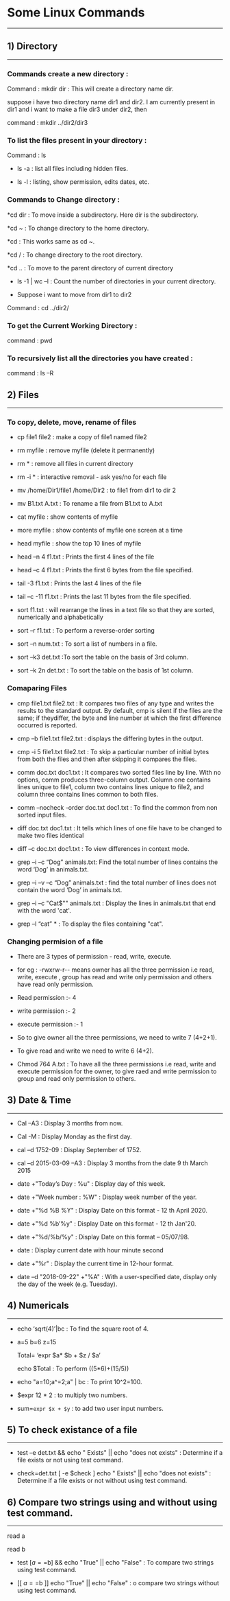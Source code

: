 # Some Linux Commands
---

## 1) Directory
---

### Commands create a new directory :

Command : mkdir dir : This will create a directory name dir.

suppose i have two directory name dir1 and dir2. I am currently present in dir1 and i want to make a file dir3 under dir2, then

command : mkdir ../dir2/dir3

### To list the files present in your directory :

Command : ls

* ls -a : list all files including hidden files.

* ls -l : listing, show permission, edits dates, etc.

### Commands to Change directory :

*cd dir : To move inside a subdirectory. Here dir is the subdirectory.

*cd ~ : To change directory to the home directory. 

*cd : This works same as cd ~.

*cd / : To change directory to the root directory.

*cd .. :  To move to the parent directory of current directory

* ls -1 | wc –l : Count the number of directories in your current directory.

* Suppose i want to move from dir1 to dir2

 Command : cd ../dir2/

### To get the Current Working Directory :

command : pwd

### To recursively list all the directories you have created :

command : ls –R

## 2) Files
---

### To copy, delete, move, rename of files 

* cp file1 file2 : make a copy of file1 named file2

* rm myfile : remove myfile (delete it permanently)

* rm * : remove all files in current directory

* rm -i * : interactive removal - ask yes/no for each file

* mv /home/Dir1/file1 /home/Dir2 : to file1 from dir1 to dir 2

* mv B1.txt A.txt : To rename a file from B1.txt to A.txt

* cat myfile : show contents of myfile

* more myfile : show contents of myfile one screen at a time

* head myfile : show the top 10 lines of myfile

* head –n 4 f1.txt : Prints the first 4 lines of the file

* head –c 4 f1.txt : Prints the first 6 bytes from the file specified.

* tail -3 f1.txt : Prints the last 4 lines of the file

* tail –c -11 f1.txt : Prints the last 11 bytes from the file specified.

* sort f1.txt : will rearrange the lines in a text file so that they are sorted, numerically and alphabetically

* sort –r f1.txt : To perform a reverse-order sorting

* sort –n num.txt : To sort a list of numbers in a file.

* sort –k3 det.txt :To sort the table on the basis of 3rd column.

* sort –k 2n det.txt : 	To sort the table on the basis of 1st column.

### Comaparing Files 

* cmp file1.txt file2.txt : It compares two files of any type and writes the results to the standard output. By default, cmp is silent if the files are the same; if theydiffer, the byte and line number at which the first difference occurred is reported.

* cmp –b file1.txt file2.txt : displays the differing bytes in the output.

* cmp -i 5 file1.txt file2.txt : To skip a particular number of initial bytes from both the files and then after skipping it compares the files.

* comm doc.txt doc1.txt : It compares two sorted files line by line. With no options, comm produces three-column output. Column one contains lines unique to file1, column two contains lines unique to file2, and column three contains lines common to both files.

* comm –nocheck -order doc.txt doc1.txt : To find the common from non sorted  input files.

* diff doc.txt doc1.txt : It tells which lines of one file have to be changed to make two files identical

* diff –c doc.txt doc1.txt : To view differences in context mode.

* grep –i –c “Dog” animals.txt: Find the total number of lines contains the word ‘Dog’ in animals.txt.

* grep –i –v –c “Dog” animals.txt : find the total number of lines does not contain the word ‘Dog’ in
animals.txt.

* grep –i –c "Cat$"" animals.txt : Display the lines in animals.txt that end with the word 'cat'.

* grep –l “cat” * : To display the files containing "cat".

### Changing permision of a file

* There are 3 types of permission - read, write, execute.

* for eg : -rwxrw-r-- means owner has all the three permission i.e read, write, execute , group has read and write only permission and others have read only permission.

* Read permission :- 4

* write permission :- 2

* execute permission :- 1

* So to give owner all the three permissions, we need to write 7 (4+2+1).

* To give read and write we need to write 6 (4+2). 

* Chmod 764 A.txt : To have all the three permissions i.e read, write and execute permission for the owner, to give raed and write permission to group and read only permission to others.


## 3) Date & Time
---

* Cal –A3 : Display 3 months from now.

* Cal -M : Display Monday as the first day.

* cal –d 1752-09 : Display September of 1752.

* cal –d 2015-03-09 –A3 : Display 3 months from the date 9 th March 2015

* date +"Today’s Day : %u"  : Display day of this week.

* date +"Week number : %W" : Display week number of the year.

* date +"%d %B %Y" : Display Date on this format - 12 th April 2020.

* date +"%d %b’%y" : Display Date on this format - 12 th Jan'20.

* date +"%d/%b/%y" : Display Date on this format – 05/07/98.

* date : Display current date with hour minute second

* date +"%r" : Display the current time in 12-hour format.

* date –d "2018-09-22" +"%A" : With a user-specified date, display only the day of the week (e.g. Tuesday).

## 4) Numericals
---

* echo ‘sqrt(4)’|bc : To find the square root of 4.

* a=5 b=6 z=15

  Total= ‘expr $a* $b + $z / $a’

  echo $Total  : To perform ((5*6)+(15/5))

* echo "a=10;a^=2;a" | bc : To print 10^2=100.

* $expr 12 \* 2 : to multiply two numbers.

* sum=`expr $x + $y` : to add two user input numbers.

## 5) To check existance of a file 
---

* test –e det.txt && echo " Exists" || echo "does not exists" : Determine if a file exists or not using test command.

* check=det.txt
  [ -e $check ] echo " Exists" || echo "does not exists" : Determine if a file exists or not without using test command.

## 6) Compare two strings using and without using test command.
---

read a 

read b

* test [$a==$b] && echo "True" || echo "False" : To compare two strings using test command.

* [[ $a==$b ]] echo "True" || echo "False" : o compare two strings without using test command.
